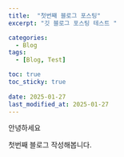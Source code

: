 ```yaml
---
title:  "첫번째 블로그 포스팅"
excerpt: "깃 블로그 포스팅 테스트 "

categories:
  - Blog
tags:
  - [Blog, Test]

toc: true
toc_sticky: true
 
date: 2025-01-27
last_modified_at: 2025-01-27
---
```


안녕하세요 

첫번째 블로그 작성해봅니다.